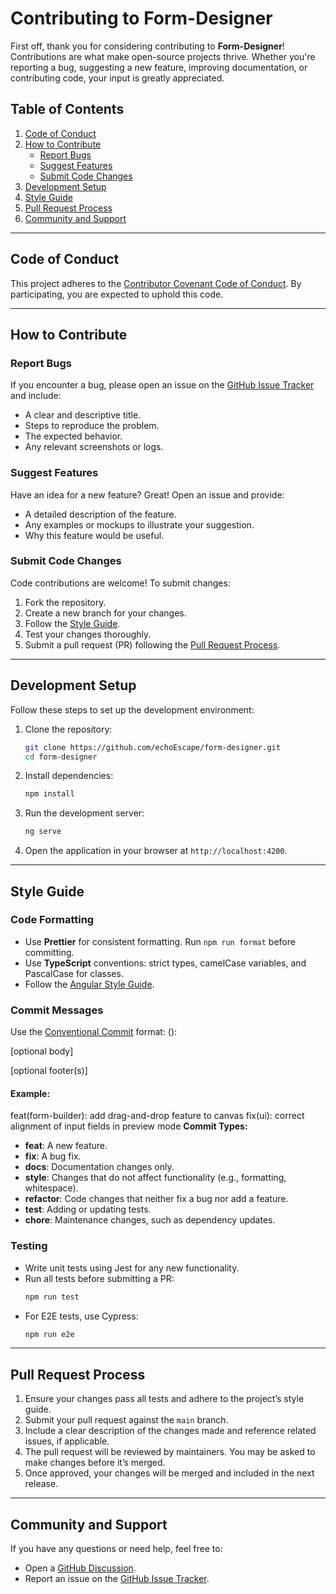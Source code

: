# Contributing to Form-Designer

First off, thank you for considering contributing to **Form-Designer**! Contributions are what make open-source projects thrive. Whether you're reporting a bug, suggesting a new feature, improving documentation, or contributing code, your input is greatly appreciated.

## Table of Contents

1. [Code of Conduct](#code-of-conduct)
2. [How to Contribute](#how-to-contribute)
    - [Report Bugs](#report-bugs)
    - [Suggest Features](#suggest-features)
    - [Submit Code Changes](#submit-code-changes)
3. [Development Setup](#development-setup)
4. [Style Guide](#style-guide)
5. [Pull Request Process](#pull-request-process)
6. [Community and Support](#community-and-support)

---

## Code of Conduct

This project adheres to the [Contributor Covenant Code of Conduct](https://www.contributor-covenant.org/). By participating, you are expected to uphold this code.

---

## How to Contribute

### Report Bugs

If you encounter a bug, please open an issue on the [GitHub Issue Tracker](https://github.com/echoEscape/form-designer/issues) and include:

- A clear and descriptive title.
- Steps to reproduce the problem.
- The expected behavior.
- Any relevant screenshots or logs.

### Suggest Features

Have an idea for a new feature? Great! Open an issue and provide:

- A detailed description of the feature.
- Any examples or mockups to illustrate your suggestion.
- Why this feature would be useful.

### Submit Code Changes

Code contributions are welcome! To submit changes:

1. Fork the repository.
2. Create a new branch for your changes.
3. Follow the [Style Guide](#style-guide).
4. Test your changes thoroughly.
5. Submit a pull request (PR) following the [Pull Request Process](#pull-request-process).

---

## Development Setup

Follow these steps to set up the development environment:

1. Clone the repository:
    ```bash
    git clone https://github.com/echoEscape/form-designer.git
    cd form-designer
    ```
2. Install dependencies:
    ```bash
    npm install
    ```
3. Run the development server:
    ```bash
    ng serve
    ```
4. Open the application in your browser at `http://localhost:4200`.

---

## Style Guide

### Code Formatting

- Use **Prettier** for consistent formatting. Run `npm run format` before committing.
- Use **TypeScript** conventions: strict types, camelCase variables, and PascalCase for classes.
- Follow the [Angular Style Guide](https://angular.dev/style-guide).

### Commit Messages

Use the [Conventional Commit](https://www.conventionalcommits.org/) format:
<type>(<scope>): <short summary>

[optional body]

[optional footer(s)]

#### Example:

feat(form-builder): add drag-and-drop feature to canvas fix(ui): correct alignment of input fields in preview mode
**Commit Types:**

- **feat**: A new feature.
- **fix**: A bug fix.
- **docs**: Documentation changes only.
- **style**: Changes that do not affect functionality (e.g., formatting, whitespace).
- **refactor**: Code changes that neither fix a bug nor add a feature.
- **test**: Adding or updating tests.
- **chore**: Maintenance changes, such as dependency updates.

### Testing

- Write unit tests using Jest for any new functionality.
- Run all tests before submitting a PR:
    ```bash
    npm run test
    ```
- For E2E tests, use Cypress:
    ```bash
    npm run e2e
    ```

---

## Pull Request Process

1. Ensure your changes pass all tests and adhere to the project’s style guide.
2. Submit your pull request against the `main` branch.
3. Include a clear description of the changes made and reference related issues, if applicable.
4. The pull request will be reviewed by maintainers. You may be asked to make changes before it’s merged.
5. Once approved, your changes will be merged and included in the next release.

---

## Community and Support

If you have any questions or need help, feel free to:

- Open a [GitHub Discussion](https://github.com/echoEscape/form-designer/discussions).
- Report an issue on the [GitHub Issue Tracker](https://github.com/echoEscape/form-designer/issues).
